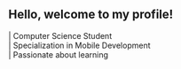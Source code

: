 ## Hello, welcome to my profile!

| Computer Science Student <br>
| Specialization in Mobile Development <br>
| Passionate about learning
